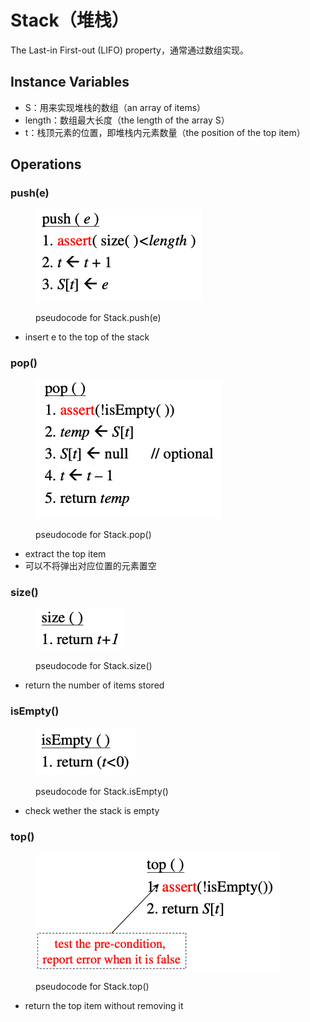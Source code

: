# Stack（堆栈）

The Last-in First-out (LIFO) property，通常通过数组实现。

## Instance Variables

* S：用来实现堆栈的数组（an array of items）
* length：数组最大长度（the length of the array S）
* t：栈顶元素的位置，即堆栈内元素数量（the position of the top item）

## Operations

### push(e)

<figure><img src="../../../.gitbook/assets/image (138).png" alt=""><figcaption><p>pseudocode for Stack.push(e)</p></figcaption></figure>

* insert e to the top of the stack

### pop()

<figure><img src="../../../.gitbook/assets/image (139).png" alt=""><figcaption><p>pseudocode for Stack.pop()</p></figcaption></figure>

* extract the top item
* 可以不将弹出对应位置的元素置空

### size()

<figure><img src="../../../.gitbook/assets/image (198).png" alt=""><figcaption><p>pseudocode for Stack.size()</p></figcaption></figure>

* return the number of items stored

### isEmpty()

<figure><img src="../../../.gitbook/assets/image (136).png" alt=""><figcaption><p>pseudocode for Stack.isEmpty()</p></figcaption></figure>

* check wether the stack is empty

### top()

<figure><img src="../../../.gitbook/assets/image (137).png" alt=""><figcaption><p>pseudocode for Stack.top()</p></figcaption></figure>

* return the top item without removing it



